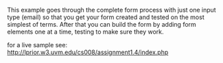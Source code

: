 This example goes through the complete form process with just one input type (email) so that 
you get your form created and tested on the most simplest of terms. After that you can build
the form by adding form elements one at a time, testing to make sure they work.

for a live sample see: http://lprior.w3.uvm.edu/cs008/assignment1.4/index.php
